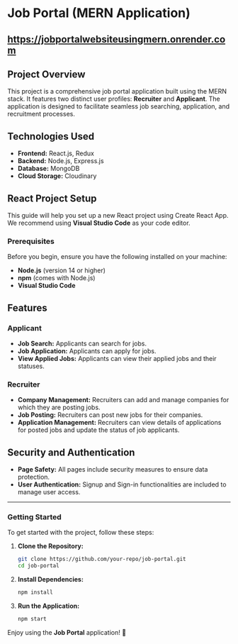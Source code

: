# Job Portal (MERN Application)
## https://jobportalwebsiteusingmern.onrender.com
## Project Overview
This project is a comprehensive job portal application built using the MERN stack. It features two distinct user profiles: **Recruiter** and **Applicant**. The application is designed to facilitate seamless job searching, application, and recruitment processes.

## Technologies Used
- **Frontend:** React.js, Redux
- **Backend:** Node.js, Express.js
- **Database:** MongoDB
- **Cloud Storage:** Cloudinary

## React Project Setup
This guide will help you set up a new React project using Create React App. We recommend using **Visual Studio Code** as your code editor.

### Prerequisites
Before you begin, ensure you have the following installed on your machine:
- **Node.js** (version 14 or higher)
- **npm** (comes with Node.js)
- **Visual Studio Code**

## Features

### Applicant
- **Job Search:** Applicants can search for jobs.
- **Job Application:** Applicants can apply for jobs.
- **View Applied Jobs:** Applicants can view their applied jobs and their statuses.

### Recruiter
- **Company Management:** Recruiters can add and manage companies for which they are posting jobs.
- **Job Posting:** Recruiters can post new jobs for their companies.
- **Application Management:** Recruiters can view details of applications for posted jobs and update the status of job applicants.

## Security and Authentication
- **Page Safety:** All pages include security measures to ensure data protection.
- **User Authentication:** Signup and Sign-in functionalities are included to manage user access.

---

### Getting Started
To get started with the project, follow these steps:

1. **Clone the Repository:**
   ```sh
   git clone https://github.com/your-repo/job-portal.git
   cd job-portal
   ```

2. **Install Dependencies:**
   ```sh
   npm install
   ```

3. **Run the Application:**
   ```sh
   npm start
   ```

Enjoy using the **Job Portal** application! 🚀

